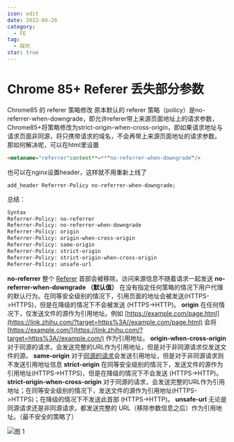 ```yaml
---
icon: edit
date: 2022-04-26
category:
  - FE
tag:
  - 踩坑
star: true
---
```


# Chrome 85+ Referer 丢失部分参数

> 

Chrome85 的 referer 策略修改
原本默认的 referer 策略（policy）是no-referrer-when-downgrade，即允许referer带上来源页面地址上的请求参数，Chrome85+将策略修改为strict-origin-when-cross-origin，即如果请求地址与请求页面非同源，将只携带请求的域名，不会再带上来源页面地址的请求参数。
那如何解决呢，可以在html里设置
```html
<metaname="referrer"content**=**"no-referrer-when-downgrade"/>
```
也可以在nginx设置header，这样就不用重新上线了
```ngnix
add_header Referrer-Policy no-referrer-when-downgrade;
```
总结：
```html
Syntax
Referrer-Policy: no-referrer
Referrer-Policy: no-referrer-when-downgrade
Referrer-Policy: origin
Referrer-Policy: origin-when-cross-origin
Referrer-Policy: same-origin
Referrer-Policy: strict-origin
Referrer-Policy: strict-origin-when-cross-origin
Referrer-Policy: unsafe-url
```
**no-referrer**
整个 [Referer](https://link.zhihu.com/?target=https%3A//developer.mozilla.org/zh-CN/docs/Web/HTTP/Headers/Referer) 首部会被移除。访问来源信息不随着请求一起发送
**no-referrer-when-downgrade （默认值）**
在没有指定任何策略的情况下用户代理的默认行为。在同等安全级别的情况下，引用页面的地址会被发送(HTTPS->HTTPS)，但是在降级的情况下不会被发送 (HTTPS->HTTP)。
**origin**
在任何情况下，仅发送文件的源作为引用地址。例如 [https://example.com/page.html](https://link.zhihu.com/?target=https%3A//example.com/page.html) 会将 [https://example.com/](https://link.zhihu.com/?target=https%3A//example.com/) 作为引用地址。
**origin-when-cross-origin**
对于同源的请求，会发送完整的URL作为引用地址，但是对于非同源请求仅发送文件的源。
**same-origin**
对于[同源的请求](https://link.zhihu.com/?target=https%3A//developer.mozilla.org/en-US/docs/Web/Security/Same-origin_policy)会发送引用地址，但是对于非同源请求则不发送引用地址信息
**strict-origin**
在同等安全级别的情况下，发送文件的源作为引用地址(HTTPS->HTTPS)，但是在降级的情况下不会发送 (HTTPS->HTTP)。
**strict-origin-when-cross-origin**
对于同源的请求，会发送完整的URL作为引用地址；在同等安全级别的情况下，发送文件的源作为引用地址(HTTPS->HTTPS)；在降级的情况下不发送此首部 (HTTPS->HTTP)。
**unsafe-url**
无论是同源请求还是非同源请求，都发送完整的 URL（移除参数信息之后）作为引用地址。（最不安全的策略了）

![图 1](https://cdn.liuhongjiao.cn/images/2023/02/16/20220426-chrome85-referer-lost/1676511250114.png)  
